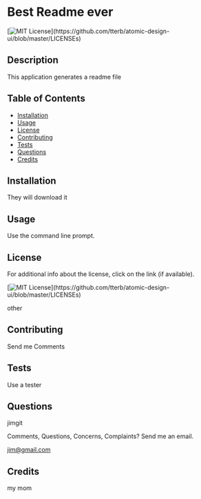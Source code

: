 #  
  # Best Readme ever

  [![MIT License](https://img.shields.io/apm/l/atomic-design-ui.svg?)](https://github.com/tterb/atomic-design-ui/blob/master/LICENSEs)


## Description 

This application generates a readme file

## Table of Contents

* [Installation](#installation)
* [Usage](#usage)
* [License](#license)
* [Contributing](#contributing)
* [Tests](#tests)
* [Questions](#questions)
* [Credits](#credits)

## Installation

They will download it


## Usage 

Use the command line prompt.


## License

For additional info about the license, click on the link (if available).

[![MIT License](https://img.shields.io/apm/l/atomic-design-ui.svg?)](https://github.com/tterb/atomic-design-ui/blob/master/LICENSEs)

other

## Contributing

Send me Comments

## Tests

Use a tester

## Questions

jimgit

Comments, Questions, Concerns, Complaints? Send me an email.

jim@gmail.com

## Credits

my mom

